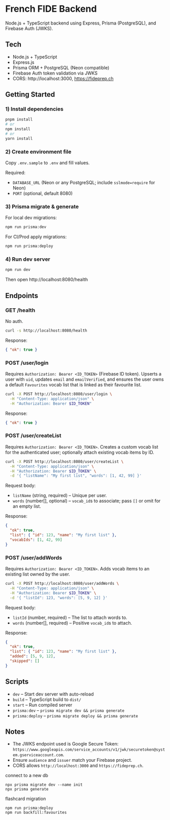 # French FIDE Backend

Node.js + TypeScript backend using Express, Prisma (PostgreSQL), and Firebase Auth (JWKS).

## Tech
- Node.js + TypeScript
- Express.js
- Prisma ORM + PostgreSQL (Neon compatible)
- Firebase Auth token validation via JWKS
- CORS: http://localhost:3000, https://fideprep.ch

## Getting Started

### 1) Install dependencies
```bash
pnpm install
# or
npm install
# or
yarn install
```

### 2) Create environment file
Copy `.env.sample` to `.env` and fill values.

Required:
- `DATABASE_URL` (Neon or any PostgreSQL; include `sslmode=require` for Neon)
- `PORT` (optional, default 8080)

### 3) Prisma migrate & generate
For local dev migrations:
```bash
npm run prisma:dev
```
For CI/Prod apply migrations:
```bash
npm run prisma:deploy
```

### 4) Run dev server
```bash
npm run dev
```
Then open http://localhost:8080/health

## Endpoints

### GET /health
No auth.
```bash
curl -s http://localhost:8080/health
```
Response:
```json
{ "ok": true }
```

### POST /user/login
Requires `Authorization: Bearer <ID_TOKEN>` (Firebase ID token).
Upserts a user with `uid`, updates `email` and `emailVerified`, and ensures the user owns a default `Favourites` vocab list that is linked as their favourite list.
```bash
curl -X POST http://localhost:8080/user/login \
  -H "Content-Type: application/json" \
  -H "Authorization: Bearer $ID_TOKEN"
```
Response:
```json
{ "ok": true }
```

### POST /user/createList
Requires `Authorization: Bearer <ID_TOKEN>`. Creates a custom vocab list for the authenticated user; optionally attach existing vocab items by ID.
```bash
curl -X POST http://localhost:8080/user/createList \
  -H "Content-Type: application/json" \
  -H "Authorization: Bearer $ID_TOKEN" \
  -d '{ "listName": "My first list", "words": [1, 42, 99] }'
```
Request body:
- `listName` (string, required) – Unique per user.
- `words` (number[], optional) – `vocab_id`s to associate; pass `[]` or omit for an empty list.

Response:
```json
{
  "ok": true,
  "list": { "id": 123, "name": "My first list" },
  "vocabIds": [1, 42, 99]
}
```

### POST /user/addWords
Requires `Authorization: Bearer <ID_TOKEN>`. Adds vocab items to an existing list owned by the user.
```bash
curl -X POST http://localhost:8080/user/addWords \
  -H "Content-Type: application/json" \
  -H "Authorization: Bearer $ID_TOKEN" \
  -d '{ "listId": 123, "words": [5, 9, 12] }'
```
Request body:
- `listId` (number, required) – The list to attach words to.
- `words` (number[], required) – Positive `vocab_id`s to attach.

Response:
```json
{
  "ok": true,
  "list": { "id": 123, "name": "My first list" },
  "added": [5, 9, 12],
  "skipped": []
}
```

## Scripts
- `dev` – Start dev server with auto-reload
- `build` – TypeScript build to `dist/`
- `start` – Run compiled server
- `prisma:dev` – `prisma migrate dev && prisma generate`
- `prisma:deploy` – `prisma migrate deploy && prisma generate`

## Notes
- The JWKS endpoint used is Google Secure Token: `https://www.googleapis.com/service_accounts/v1/jwk/securetoken@system.gserviceaccount.com`.
- Ensure `audience` and `issuer` match your Firebase project.
- CORS allows `http://localhost:3000` and `https://fideprep.ch`.


connect to a new db
```
npx prisma migrate dev --name init
npx prisma generate
```

flashcard migration
```
npm run prisma:deploy
npm run backfill:favourites
```
